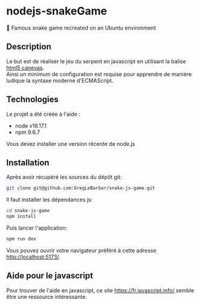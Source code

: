 # nodejs-snakeGame

🐍 Famous snake game recreated on an Ubuntu environment

## Description

Le but est de réaliser le jeu du serpent en javascript en utilisant la balise <a href="https://developer.mozilla.org/fr/docs/Web/HTML/Element/canvas">html5 canevas</a>. <br />
Ainsi un minimum de configuration est requise pour apprendre de manière ludique la syntaxe moderne d'ECMAScript.

## Technologies

Le projet a été créée à l'aide :

<ul>
    <li>node v18.17.1</li>
    <li>npm 9.6.7</li>
</ul>

Vous devez installer une version récente de node.js

## Installation

Après avoir récupéré les sources du dépôt git:
```bash
git clone git@github.com:GregLeBarbar/snake-js-game.git
```

Il faut installer les dépendances js:

```bash
cd snake-js-game
npm install   
```

Puis lancer l'application:

```bash
npm run dev
```

Vous pouvez ouvrir votre navigateur préféré à cette adresse <a target="_blank" href="http://localhost:5173/">http://localhost:5173/</a>.

## Aide pour le javascript

Pour trouver de l'aide en javascript, ce site <a target="_blank" href="https://fr.javascript.info/">https://fr.javascript.info/</a> semble être une ressource intéressante.
